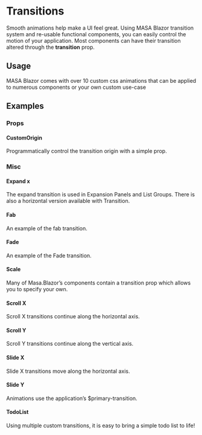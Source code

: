 # Transitions

Smooth animations help make a UI feel great. Using MASA Blazor transition system and re-usable functional components, you can easily control the motion of your application. Most components can have their transition altered through the **transition** prop.

## Usage

MASA Blazor comes with over 10 custom css animations that can be applied to numerous components or your own custom use-case

<masa-example file="Examples.styles_and_animations.transitions.Index"></masa-example>

## Examples

### Props

#### CustomOrigin

Programmatically control the transition origin with a simple prop.

<masa-example file="Examples.styles_and_animations.transitions.CustomOrigin"></masa-example>

### Misc

#### Expand x

The expand transition is used in Expansion Panels and List Groups. There is also a horizontal version available with Transition.

<masa-example file="Examples.styles_and_animations.transitions.ExpandX"></masa-example>

#### Fab

An example of the fab transition.

<masa-example file="Examples.styles_and_animations.transitions.Fab"></masa-example>

#### Fade

An example of the Fade transition.

<masa-example file="Examples.styles_and_animations.transitions.Fade"></masa-example>

#### Scale

Many of Masa.Blazor’s components contain a transition prop which allows you to specify your own.

<masa-example file="Examples.styles_and_animations.transitions.Scale"></masa-example>

#### Scroll X

Scroll X transitions continue along the horizontal axis.

<masa-example file="Examples.styles_and_animations.transitions.ScrollX"></masa-example>

#### Scroll Y

Scroll Y transitions continue along the vertical axis.

<masa-example file="Examples.styles_and_animations.transitions.ScrollY"></masa-example>

#### Slide X

Slide X transitions move along the horizontal axis.

<masa-example file="Examples.styles_and_animations.transitions.SlideX"></masa-example>

#### Slide Y

Animations use the application’s $primary-transition.

<masa-example file="Examples.styles_and_animations.transitions.SlideY"></masa-example>

#### TodoList

Using multiple custom transitions, it is easy to bring a simple todo list to life!

<masa-example file="Examples.styles_and_animations.transitions.TodoList"></masa-example>